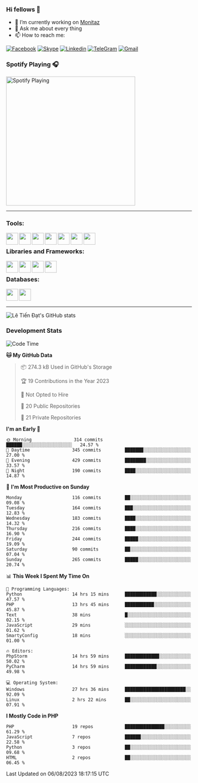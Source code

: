 ### Hi fellows 👋
- 🔭 I’m currently working on [Monitaz](https://monitaz.com/)
- 💬 Ask me about every thing
- 📫 How to reach me:

[![Facebook](https://img.shields.io/badge/Facebook-0000FF?logo=facebook&logoColor=white)](https://www.facebook.com/le.dat155)
[![Skype](https://img.shields.io/badge/Skype-blue?logo=skype&logoColor=white)](https://join.skype.com/invite/lr2sd8ZndbWr)
[![Linkedin](https://img.shields.io/badge/LinkedIn-0A66C2?logo=linkedin)](https://www.linkedin.com/in/ti%E1%BA%BFn-%C4%91%E1%BA%A1t-l%C3%AA-ba267a232/)
[![TeleGram](https://img.shields.io/badge/telegram-EF0EFF?logo=telegram)](https://t.me/subibi1505)
[![Gmail](https://img.shields.io/badge/Gmail-green?logo=gmail)](mailto:tiendat15599.dev@gmail.com)

### Spotify Playing 🎧
[<img src="https://tiendat-spotify.vercel.app/api/spotify" alt="Spotify Playing" width="350" />](https://open.spotify.com/user/21wi7t5t4zyugx5mgetrdo7xa)

---

### Tools:
<img align='left' height="32" width="32" src="https://upload.wikimedia.org/wikipedia/commons/thumb/c/c9/PhpStorm_Icon.svg/2048px-PhpStorm_Icon.svg.png">
<img align='left' height="32" width="32" src="https://upload.wikimedia.org/wikipedia/commons/thumb/1/1d/PyCharm_Icon.svg/1200px-PyCharm_Icon.svg.png">
<img align='left' height="32" width="32" src="https://cdn2.iconfinder.com/data/icons/pack1-baco-flurry-icons-style/512/XAMPP.png">
<img align='left' height="32" width="32" src="https://www.docker.com/wp-content/uploads/2022/03/vertical-logo-monochromatic.png">
<img align='left' height="32" width="32" src="https://www.mamp.info/images/icons/mamp-pro.png">
<img align='left' height="32" width="32" src="https://www.puttygen.com/wp-content/uploads/2019/05/Termius.png">
<img align='left' height="32" width="32" src="https://1475031.s21i.faiusr.com/4/1/ABUIABAEGAAg3dWc8AUoq7a8hAIwgAg4gAg.png">
<br>

### Libraries and Frameworks:
<img align='left' height="32" width="32" src="https://i0.wp.com/phocode.com/wp-content/uploads/2019/11/scrapyLogo.png?fit=300%2C300&ssl=1&w=640">
<img align='left' height="32" width="32" src="https://upload.wikimedia.org/wikipedia/commons/thumb/9/9a/Laravel.svg/985px-Laravel.svg.png">
<img align='left' height="32" width="32" src="https://cdn.worldvectorlogo.com/logos/codeigniter.svg">
<img align='left' height="32" width="32" src="https://upload.wikimedia.org/wikipedia/commons/thumb/e/ea/Zend-framework.svg/2560px-Zend-framework.svg.png">
<br>

### Databases:
<img align='left' height="32" width="32" src="https://download.logo.wine/logo/MySQL/MySQL-Logo.wine.png">
<img align='left' height="32" width="32" src="https://seeklogo.com/images/E/elasticsearch-logo-C75C4578EC-seeklogo.com.png">

<br>
<br>

---
![Lê Tiến Đạt's GitHub stats](https://github-readme-stats-self-iota.vercel.app/api?username=tiendat15599&show_icons=true&theme=tokyonight)
### Development Stats


<!--START_SECTION:waka-->
![Code Time](http://img.shields.io/badge/Code%20Time-355%20hrs%2022%20mins-blue)

**🐱 My GitHub Data** 

> 📦 274.3 kB Used in GitHub's Storage 
 > 
> 🏆 19 Contributions in the Year 2023
 > 
> 🚫 Not Opted to Hire
 > 
> 📜 20 Public Repositories 
 > 
> 🔑 21 Private Repositories 
 > 
**I'm an Early 🐤** 

```text
🌞 Morning                314 commits         ██████░░░░░░░░░░░░░░░░░░░   24.57 % 
🌆 Daytime                345 commits         ███████░░░░░░░░░░░░░░░░░░   27.00 % 
🌃 Evening                429 commits         ████████░░░░░░░░░░░░░░░░░   33.57 % 
🌙 Night                  190 commits         ████░░░░░░░░░░░░░░░░░░░░░   14.87 % 
```
📅 **I'm Most Productive on Sunday** 

```text
Monday                   116 commits         ██░░░░░░░░░░░░░░░░░░░░░░░   09.08 % 
Tuesday                  164 commits         ███░░░░░░░░░░░░░░░░░░░░░░   12.83 % 
Wednesday                183 commits         ████░░░░░░░░░░░░░░░░░░░░░   14.32 % 
Thursday                 216 commits         ████░░░░░░░░░░░░░░░░░░░░░   16.90 % 
Friday                   244 commits         █████░░░░░░░░░░░░░░░░░░░░   19.09 % 
Saturday                 90 commits          ██░░░░░░░░░░░░░░░░░░░░░░░   07.04 % 
Sunday                   265 commits         █████░░░░░░░░░░░░░░░░░░░░   20.74 % 
```


📊 **This Week I Spent My Time On** 

```text
💬 Programming Languages: 
Python                   14 hrs 15 mins      ████████████░░░░░░░░░░░░░   47.57 % 
PHP                      13 hrs 45 mins      ███████████░░░░░░░░░░░░░░   45.87 % 
Text                     38 mins             █░░░░░░░░░░░░░░░░░░░░░░░░   02.15 % 
JavaScript               29 mins             ░░░░░░░░░░░░░░░░░░░░░░░░░   01.62 % 
SmartyConfig             18 mins             ░░░░░░░░░░░░░░░░░░░░░░░░░   01.00 % 

🔥 Editors: 
PhpStorm                 14 hrs 59 mins      █████████████░░░░░░░░░░░░   50.02 % 
PyCharm                  14 hrs 59 mins      ████████████░░░░░░░░░░░░░   49.98 % 

💻 Operating System: 
Windows                  27 hrs 36 mins      ███████████████████████░░   92.09 % 
Linux                    2 hrs 22 mins       ██░░░░░░░░░░░░░░░░░░░░░░░   07.91 % 
```

**I Mostly Code in PHP** 

```text
PHP                      19 repos            ███████████████░░░░░░░░░░   61.29 % 
JavaScript               7 repos             ██████░░░░░░░░░░░░░░░░░░░   22.58 % 
Python                   3 repos             ██░░░░░░░░░░░░░░░░░░░░░░░   09.68 % 
HTML                     2 repos             ██░░░░░░░░░░░░░░░░░░░░░░░   06.45 % 
```




 Last Updated on 06/08/2023 18:17:15 UTC
<!--END_SECTION:waka-->
